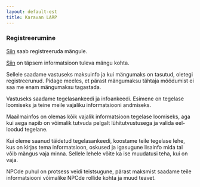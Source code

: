 ```yaml
---
layout: default-est
title: Karavan LARP
---
```

### Registreerumine

[Siin](https://docs.google.com/forms/d/e/1FAIpQLSeAbgv7lwfXDTZg79ilzr9viXpaltvDXO7ehVIw7Fk1D1sCRA/viewform) saab registreeruda mängule. 

[Siin](/est/events/algus.html) on täpsem informatsioon tuleva mängu kohta. 

Sellele saadame vastuseks maksuinfo ja kui mängumaks on tasutud, oletegi registreerunud. Pidage meeles, et pärast mängumaksu tähtaja möödumist ei saa me enam mängumaksu tagastada. 

Vastuseks saadame tegelasankeedi ja infoankeedi. Esimene on tegelase loomiseks ja teine meile vajaliku informatsiooni andmiseks. 

Maailmainfos on olemas kõik vajalik informatsioon tegelase loomiseks, aga kui aega napib on võimalik tutvuda pelgalt lühitutvustusega ja valida eel-loodud tegelane.
 
Kui oleme saanud täidetud tegelasankeedi, koostame teile tegelase lehe, kus on kirjas tema informatsioon, oskused ja igasugune lisainfo mida tal võib mängus vaja minna. Sellele lehele võite ka ise muudatusi teha, kui on vaja. 

NPCde puhul on protsess veidi teistsugune, pärast maksmist saadame teile informatsiooni võimalike NPCde rollide kohta ja muud teavet.
